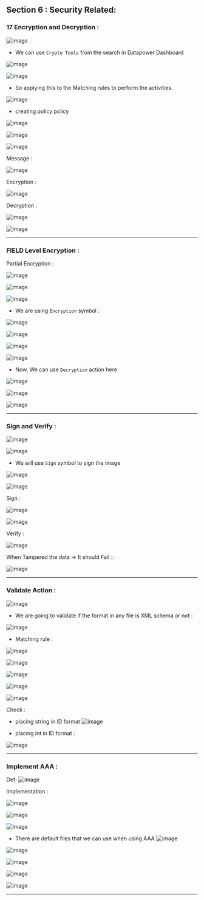 ## Section 6 : Security Related:

### 17 Encryption and Decryption : 

![image](https://user-images.githubusercontent.com/35003840/232178742-5f2fbfba-312b-41ff-8ca3-9aae519bbac3.png)

- We can use `Crypto Tools` from the search in Datapower Dashboard 

![image](https://user-images.githubusercontent.com/35003840/232179130-c743d78c-a4e2-4ae7-a9f2-27cdd6d4c7b1.png)

![image](https://user-images.githubusercontent.com/35003840/232179214-1d80b308-9e9a-4fa0-8350-5829f8d18259.png)

- So applying this to the Matching rules to perform the activities. 

![image](https://user-images.githubusercontent.com/35003840/232179465-04d0871c-aee2-40f7-be01-e172109b77fb.png)

- creating policy policy 

![image](https://user-images.githubusercontent.com/35003840/232179554-719fb39d-c931-4281-8ad9-c2f14511c2ba.png)

![image](https://user-images.githubusercontent.com/35003840/232179582-0c51a3af-e97e-4c22-9fab-99279f2a1378.png)

![image](https://user-images.githubusercontent.com/35003840/232243978-eedc7e43-f230-4b8f-b4a1-87c67695c98c.png)

Message : 

![image](https://user-images.githubusercontent.com/35003840/232244695-847a5091-5357-49b3-8f41-e0e57a95cb66.png)

Encryption : 

![image](https://user-images.githubusercontent.com/35003840/232244524-34a1fe4c-7768-4372-975a-db30e2e7d11c.png)

Decryption : 

![image](https://user-images.githubusercontent.com/35003840/232244805-d1ecc0b7-28b9-40e4-9816-836a192afa7c.png)

![image](https://user-images.githubusercontent.com/35003840/232244934-bda902f1-1d81-4677-a1dd-38b70ddd01ff.png)


-----------

### FIELD Level Encryption : 

Partial Encryption : 

![image](https://user-images.githubusercontent.com/35003840/232244971-aa6673f4-c0f8-49a3-ba6d-fca2f6f028e3.png)

![image](https://user-images.githubusercontent.com/35003840/232245069-3386c585-5878-4e83-9827-684da7460351.png)

![image](https://user-images.githubusercontent.com/35003840/232245062-6e907214-ca77-4686-a1ba-ce325972893c.png)

- We are using `Encryption` symbol : 

![image](https://user-images.githubusercontent.com/35003840/232245186-85136475-c275-4c3b-a984-a456fc54d94b.png)

![image](https://user-images.githubusercontent.com/35003840/232245268-3a9cd5e5-23de-4816-94fd-d6cd071177bc.png)

![image](https://user-images.githubusercontent.com/35003840/232245454-a37dea4f-e5d0-46d1-9667-6fd7ee7d1e6d.png)

![image](https://user-images.githubusercontent.com/35003840/232245586-5e422edd-5ec9-4178-a76c-56cd84fb3893.png)

- Now, We can use `Decryption` action here

![image](https://user-images.githubusercontent.com/35003840/232245766-fc1508ee-ed3b-4b84-9ed5-9ccfe3f90165.png)

![image](https://user-images.githubusercontent.com/35003840/232245864-cb37a6cf-7a7d-45f9-94b2-2fbe64f4887a.png)

![image](https://user-images.githubusercontent.com/35003840/232246096-2dd94a2e-53dd-4f3f-980e-3b95d2c1a405.png)

----- 

### Sign and Verify : 

![image](https://user-images.githubusercontent.com/35003840/232246189-52c205e2-56ca-4723-a7fd-1cd8b5a7755b.png)

![image](https://user-images.githubusercontent.com/35003840/232246278-e2ecdc87-c23b-44f9-b565-65151dad61e4.png)


- We will use `Sign` symbol to sign the image 

![image](https://user-images.githubusercontent.com/35003840/232246352-e3fbdc7d-ec10-43aa-a418-057c4ccf2cdb.png)

![image](https://user-images.githubusercontent.com/35003840/232246728-dfcf4716-2cfe-474f-b037-944eb394a36e.png)

Sign : 

![image](https://user-images.githubusercontent.com/35003840/232246783-ac9e97ba-49a3-4f8b-8549-565ede9fc2eb.png)

![image](https://user-images.githubusercontent.com/35003840/232246793-028fed38-d6d6-47c9-a63b-3307cf6e5064.png)

Verify : 

![image](https://user-images.githubusercontent.com/35003840/232246941-1f4885b7-22c9-4f4f-9467-1e83249b4e50.png)

When Tampered the data -> It should Fail :: 

![image](https://user-images.githubusercontent.com/35003840/232247088-904a9492-b925-4315-8316-0a0a5fbd68c7.png)

--------

### Validate Action : 

![image](https://user-images.githubusercontent.com/35003840/232247376-e4b14179-8c95-42a1-967e-d5dfbd069b69.png)

- We are going to validate if the format in any file is XML schema or not :

![image](https://user-images.githubusercontent.com/35003840/232247717-02ba9731-02c0-4848-a755-d27489f93f4d.png)

- Matching rule : 

![image](https://user-images.githubusercontent.com/35003840/232247742-ad1f330e-8034-4dbb-9d6e-8154f3511531.png)

![image](https://user-images.githubusercontent.com/35003840/232247767-54c2de80-4379-4322-8f43-2f96326388fb.png)

![image](https://user-images.githubusercontent.com/35003840/232247794-1303b244-8b35-4cf6-b31f-8ffdbf8410b2.png)

![image](https://user-images.githubusercontent.com/35003840/232247933-7d2ef429-07f0-4b3d-8a5e-c0c0fc514dd2.png)

![image](https://user-images.githubusercontent.com/35003840/232248031-0f123571-84fb-4e70-abde-7a16ef0682d4.png)

Check : 

- placing string in ID format 
![image](https://user-images.githubusercontent.com/35003840/232248152-1f76f2fe-18f0-49d7-ba62-4e478e52d9b7.png)

- placing int in ID format : 

![image](https://user-images.githubusercontent.com/35003840/232248173-346a6235-0dab-4ec6-b708-c9c10c927a96.png)

-------

### Implement AAA : 

Def: 
![image](https://user-images.githubusercontent.com/35003840/232248193-1568d04f-f11e-40a6-a9a5-2df8ddaace62.png)

Implementation : 

![image](https://user-images.githubusercontent.com/35003840/232248359-9b20b483-5b4b-4f81-a46b-f8231bb0f7ee.png)

![image](https://user-images.githubusercontent.com/35003840/232248430-c206f8de-e9c7-41b3-9da3-4282d4da4da9.png)

![image](https://user-images.githubusercontent.com/35003840/232248612-0b410400-b83a-4e33-98f4-e49fe75195c6.png)


- There are default files that we can use when using AAA 
![image](https://user-images.githubusercontent.com/35003840/232248599-d03b570d-9458-4a1c-9ae5-0821617df470.png)

![image](https://user-images.githubusercontent.com/35003840/232248634-7637bb9d-6065-41c4-b313-9f7f6f324933.png)

![image](https://user-images.githubusercontent.com/35003840/232248642-199d1808-7983-4c3e-a8ba-2e8887f0e364.png)

![image](https://user-images.githubusercontent.com/35003840/232248673-d273fcbd-8d78-4f29-b868-f8d075e0e869.png)

![image](https://user-images.githubusercontent.com/35003840/232248818-0fc5ecac-60dc-4020-a77b-a85a3b27c9f4.png)

-------
